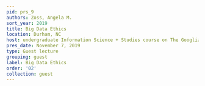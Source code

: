 ```yaml
---
pid: prs_9
authors: Zoss, Angela M.
sort_year: 2019
title: Big Data Ethics
location: Durham, NC
host: undergraduate Information Science + Studies course on The Googlization of Knowledge
pres_date: November 7, 2019
type: Guest lecture
grouping: guest
label: Big Data Ethics
order: '02'
collection: guest
---
```

